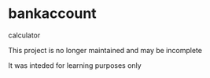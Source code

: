 # bankaccount
calculator

This project is no longer maintained and may be incomplete

It was inteded for learning purposes only
